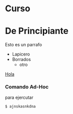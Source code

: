 # Curso
# De Principiante

Esto es un parrafo

* Lapicero
* Borrados
    * otro

[Hola](https://sso.godaddy.com/?realm=pass&app=ox)

### Comando Ad-Hoc
para ejercutar 

```
$ ajnskasnkdna
```